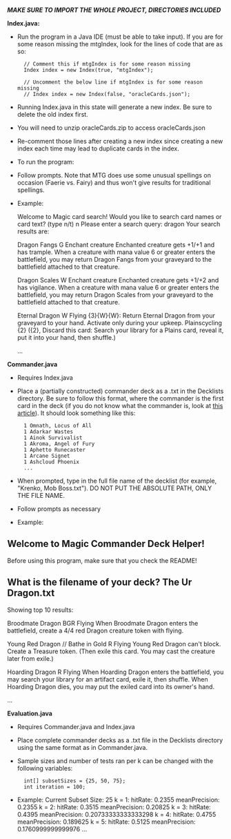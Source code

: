 ***MAKE SURE TO IMPORT THE WHOLE PROJECT, DIRECTORIES INCLUDED***

**Index.java:**
- Run the program in a Java IDE (must be able to take input). If you are for some reason missing the mtgIndex, look for the lines of code that are as so:
  
        // Comment this if mtgIndex is for some reason missing
        Index index = new Index(true, "mtgIndex");

        // Uncomment the below line if mtgIndex is for some reason missing
        // Index index = new Index(false, "oracleCards.json");

- Running Index.java in this state will generate a new index. Be sure to delete the old index first.
- You will need to unzip oracleCards.zip to access oracleCards.json
- Re-comment those lines after creating a new index since creating a new index each time may lead to duplicate cards in the index.

- To run the program:
- Follow prompts. Note that MTG does use some unusual spellings on occasion (Faerie vs. Fairy) and thus won't give results for traditional spellings.
- Example:
  
	Welcome to Magic card search!
	Would you like to search card names or card text? (type n/t)
	n
	Please enter a search query:
	dragon
	Your search results are:
	
	Dragon Fangs G
	Enchant creature
	Enchanted creature gets +1/+1 and has trample.
	When a creature with mana value 6 or greater enters the battlefield, you may return Dragon Fangs from your graveyard to the battlefield attached to that creature.
	
	Dragon Scales W
	Enchant creature
	Enchanted creature gets +1/+2 and has vigilance.
	When a creature with mana value 6 or greater enters the battlefield, you may return Dragon Scales from your graveyard to the battlefield attached to that creature.
	
	Eternal Dragon W
	Flying
	{3}{W}{W}: Return Eternal Dragon from your graveyard to your hand. Activate only during your upkeep.
	Plainscycling {2} ({2}, Discard this card: Search your library for a Plains card, reveal it, put it into your hand, then shuffle.)

	...

**Commander.java**
- Requires Index.java
- Place a (partially constructed) commander deck as a .txt in the Decklists directory. Be sure to follow this format, where the commander is the first card in the deck (if you do not know what the commander is, look at [this article](https://mtg.fandom.com/wiki/Commander_(designation))). It should look something like this:

        1 Omnath, Locus of All
        1 Adarkar Wastes
        1 Ainok Survivalist
        1 Akroma, Angel of Fury
        1 Aphetto Runecaster
        1 Arcane Signet
        1 Ashcloud Phoenix
        ...

- When prompted, type in the full file name of the decklist (for example, "Krenko, Mob Boss.txt"). DO NOT PUT THE ABSOLUTE PATH, ONLY THE FILE NAME.
- Follow prompts as necessary
- Example:

Welcome to Magic Commander Deck Helper!
---------------------------------------
Before using this program, make sure that you check the README!

What is the filename of your deck?
The Ur Dragon.txt
---------------------------------------
Showing top 10 results:

Broodmate Dragon BGR
Flying
When Broodmate Dragon enters the battlefield, create a 4/4 red Dragon creature token with flying.

Young Red Dragon // Bathe in Gold R
Flying
Young Red Dragon can't block.
Create a Treasure token. (Then exile this card. You may cast the creature later from exile.)

Hoarding Dragon R
Flying
When Hoarding Dragon enters the battlefield, you may search your library for an artifact card, exile it, then shuffle.
When Hoarding Dragon dies, you may put the exiled card into its owner's hand.

...


**Evaluation.java**
- Requires Commander.java and Index.java
- Place complete commander decks as a .txt file in the Decklists directory using the same format as in Commander.java.
- Sample sizes and number of tests ran per k can be changed with the following variables:

        int[] subsetSizes = {25, 50, 75};
        int iteration = 100;

- Example:
Current Subset Size: 25
	k = 1:
    	hitRate: 0.2355
    	meanPrecision: 0.2355
	k = 2:
    	hitRate: 0.3515
    	meanPrecision: 0.20825
	k = 3:
    	hitRate: 0.4395
    	meanPrecision: 0.20733333333333298
	k = 4:
    	hitRate: 0.4755
    	meanPrecision: 0.189625
	k = 5:
    	hitRate: 0.5125
    	meanPrecision: 0.1760999999999976
  ...
